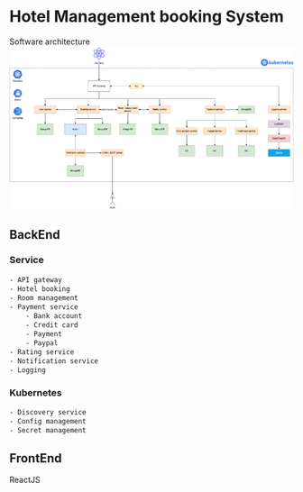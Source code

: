# Hotel Management booking System

Software architecture
<img src="https://github.com/sophearyrin-dev/Hotel-Managment-System/blob/master/Architecture.png" />

## BackEnd
### Service
    - API gateway
    - Hotel booking
    - Room management
    - Payment service
        - Bank account
        - Credit card
        - Payment
        - Paypal
    - Rating service
    - Notification service
    - Logging
### Kubernetes
    - Discovery service
    - Config management
    - Secret management
## FrontEnd
ReactJS
